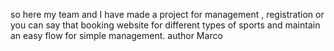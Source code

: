 so here my team and I have made a project for management , registration or you can say that booking website for different types of sports and maintain an easy flow for simple management.
author Marco
